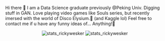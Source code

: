 Hi there 👋
I am a Data Science graduate previously @Peking Univ. Digging stuff in GAN.
Love playing video games like Souls series, but recently imersed with the world of Disco Elysium.🤔 (and Kaggle lol)
Feel free to contact me if u have any funny ideas of... Anything!👯


<div align="center">
  <img src="https://readme-stats.clckblog.space/api?username=rickywesker&count_private=true&show_icons=true&theme=buefy" alt="stats_rickywesker">
  <img src="https://media3.giphy.com/media/aNqEFrYVnsS52/giphy.gif?cid=ecf05e472b4zzql11w580uqtrecx5ryth5pmdhhd24ge2l4y&rid=giphy.gif&ct=g" alt="stats_rickywesker">
</div>

<!--
**rickywesker/rickywesker** is a ✨ _special_ ✨ repository because its `README.md` (this file) appears on your GitHub profile.

Here are some ideas to get you started:

- 🔭 I’m currently working on ...
- 🌱 I’m currently learning ...
- 👯 I’m looking to collaborate on ...
- 🤔 I’m looking for help with ...
- 💬 Ask me about ...
- 📫 How to reach me: ...
- 😄 Pronouns: ...
- ⚡ Fun fact: ...
-->
